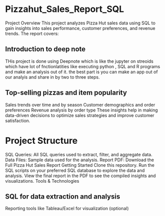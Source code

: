 # Pizzahut_Sales_Report_SQL
Project Overview
This project analyzes Pizza Hut sales data using SQL to gain insights into sales performance, customer preferences, and revenue trends. The report covers:

## Introduction to deep note
THis project is done using Deepnote which is like the jupyter on streoids which have lot of fnctionlatities like executing python , SQL and R programs and make an analysis out of it. the best part is you can make an app out of our analyis and share in by two to three steps.
## Top-selling pizzas and item popularity
Sales trends over time and by season
Customer demographics and order preferences
Revenue analysis by order type
These insights help in making data-driven decisions to optimize sales strategies and improve customer satisfaction.

# Project Structure
SQL Queries: All SQL queries used to extract, filter, and aggregate data.
Data Files: Sample data used for the analysis.
Report PDF: Download the Full Pizza Hut Sales Report
Getting Started
Clone this repository.
Run the SQL scripts on your preferred SQL database to explore the data and analysis.
View the final report in the PDF to see the compiled insights and visualizations.
Tools & Technologies
## SQL for data extraction and analysis
Reporting tools like Tableau/Excel for visualization (optional)


